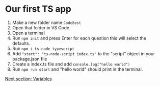 # Our first TS app

1. Make a new folder name `CodeBest` 
1. Open that folder in VS Code
1. Open a terminal
1. Run `npm init` and press Enter for each question this will select the defaults.
1. Run `npm i ts-node typescript`
1. Add `"start": "ts-node-script index.ts"` to the "script" object in your
   package.json file
1. Create a index.ts file and add `console.log("hello world")`
1. Run `npm run start` and "hello world" should print in the terminal.


[Next section: Variables](/notes/week2/varaibles.md)
